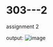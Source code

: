# 303---2
assignment 2

output:
![image](https://user-images.githubusercontent.com/90429544/196826990-3317602f-dce9-4a25-9701-636f34400ca1.png)


